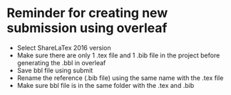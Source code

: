 # Reminder for creating new submission using overleaf
- Select ShareLaTex 2016 version
- Make sure there are only 1 .tex file and 1 .bib file in the project before generating the .bbl in overleaf
- Save bbl file using submit
- Rename the reference (.bib file) using the same name with the .tex file
- Make sure bbl file is in the same folder with the .tex and .bib 
